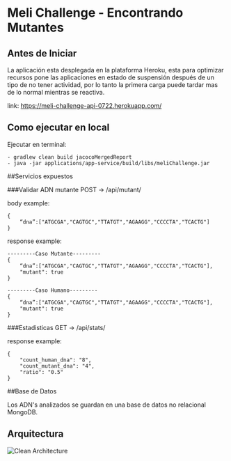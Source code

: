 # Meli Challenge - Encontrando Mutantes

## Antes de Iniciar

La aplicación esta desplegada en la plataforma Heroku, esta para optimizar recursos pone las aplicaciones en estado de suspensión después de un tipo de no tener actividad, por lo tanto la primera carga puede tardar mas de lo normal mientras se reactiva.

link: https://meli-challenge-api-0722.herokuapp.com/

## Como ejecutar en local

Ejecutar en terminal:

    - gradlew clean build jacocoMergedReport
    - java -jar applications/app-service/build/libs/meliChallenge.jar

##Servicios expuestos

###Validar ADN mutante
POST → /api/mutant/

body example:

    {
        “dna”:["ATGCGA","CAGTGC","TTATGT","AGAAGG","CCCCTA","TCACTG"]
    }

response example:

    ---------Caso Mutante---------
    {
        “dna”:["ATGCGA","CAGTGC","TTATGT","AGAAGG","CCCCTA","TCACTG"],
        "mutant": true
    }

    ---------Caso Humano---------
    {
        “dna”:["ATGCGA","CAGTGC","TTATGT","AGAAGG","CCCCTA","TCACTG"],
        "mutant": true
    }

###Estadisticas
GET → /api/stats/

response example:

    {
        "count_human_dna": "8",
        "count_mutant_dna": "4",
        "ratio": "0.5"
    }

##Base de Datos

Los ADN's analizados se guardan en una base de datos no relacional MongoDB.

## Arquitectura

![Clean Architecture](https://miro.medium.com/max/1400/1*ZdlHz8B0-qu9Y-QO3AXR_w.png)

